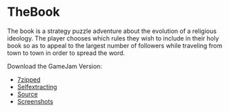 # TheBook
The book is a strategy puzzle adventure about the evolution of a religious ideology. The player chooses which rules they wish to include in their holy book so as to appeal to the largest number of followers while traveling from town to town in order to spread the word.

Download the GameJam Version:
- [7zipped](http://github.com/hs-furtwangen/TheBook/blob/master/bin/thebook-gamejamversion.7z?raw=true)
- [Selfextracting](https://github.com/hs-furtwangen/TheBook/blob/master/bin/thebook-gamejamversion.exe?raw=true)
- [Source](https://github.com/hs-furtwangen/TheBook/tree/GameJamVersion)
- [Screenshots](https://github.com/hs-furtwangen/TheBook/commit/1220846d9bb437e3c0eed2d65de9da36b3f2ebec)
